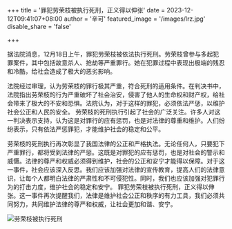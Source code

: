 +++
title = '罪犯劳荣枝被执行死刑，正义得以伸张'
date = 2023-12-12T09:41:07+08:00
author = '辛可'
featured_image = '/images/lrz.jpg'
disable_share = 'false'

+++

据法院消息，12月18日上午，罪犯劳荣枝被依法执行死刑。劳荣枝曾参与多起犯罪案件，其中包括故意杀人、抢劫等严重罪行。她在犯罪过程中表现出极端的残忍和冷酷，给社会造成了极大的恶劣影响。

法院经过审理，认为劳荣枝的罪行极其严重，符合死刑的适用条件。在判决书中，法院指出劳荣枝的行为严重破坏了社会治安，侵害了他人的生命权和财产权，给社会带来了极大的不安和恐惧。法院认为，对于这样的罪犯，必须依法严惩，以维护社会公正和人民的安全。
劳荣枝的死刑执行引起了社会的广泛关注。许多人对这一判决表示支持，认为这是对罪行的应有惩罚，也是对法律的尊重和维护。人们纷纷表示，只有依法严惩罪犯，才能维护社会的稳定和公平。

劳荣枝的死刑执行再次彰显了我国法律的公正和严格执法。无论任何人，只要犯下严重罪行，都将受到法律的严惩。这既是对罪犯的应有惩罚，也是对社会的警示和威慑。法律的尊严和权威必须得到维护，社会的公正和安宁才能得以保障。对于这一事件，社会应该深入反思。我们应该加强对法律的宣传教育，提高人们的法律意识，让每个人都明白法律的严肃性和不可侵犯性。同时，我们也应该加强对犯罪行为的打击力度，维护社会的稳定和安宁。
罪犯劳荣枝被执行死刑，正义得以伸张。这一事件再次提醒我们，法律是维护社会公正和秩序的有力工具，我们必须共同努力，共同维护法律的尊严和权威，让社会更加和谐、安宁。

![劳荣枝被执行死刑](/images/lrz.jpg)

